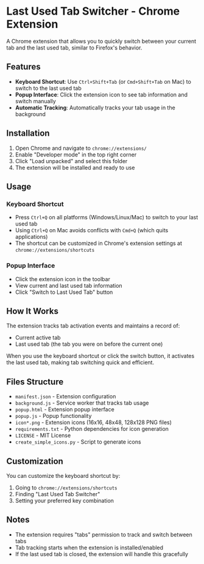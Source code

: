 # Last Used Tab Switcher - Chrome Extension

A Chrome extension that allows you to quickly switch between your current tab and the last used tab, similar to Firefox's behavior.

## Features

- **Keyboard Shortcut**: Use `Ctrl+Shift+Tab` (or `Cmd+Shift+Tab` on Mac) to switch to the last used tab
- **Popup Interface**: Click the extension icon to see tab information and switch manually
- **Automatic Tracking**: Automatically tracks your tab usage in the background

## Installation

1. Open Chrome and navigate to `chrome://extensions/`
2. Enable "Developer mode" in the top right corner
3. Click "Load unpacked" and select this folder
4. The extension will be installed and ready to use

## Usage

### Keyboard Shortcut
- Press `Ctrl+Q` on all platforms (Windows/Linux/Mac) to switch to your last used tab
- Using `Ctrl+Q` on Mac avoids conflicts with `Cmd+Q` (which quits applications)
- The shortcut can be customized in Chrome's extension settings at `chrome://extensions/shortcuts`

### Popup Interface
- Click the extension icon in the toolbar
- View current and last used tab information
- Click "Switch to Last Used Tab" button

## How It Works

The extension tracks tab activation events and maintains a record of:
- Current active tab
- Last used tab (the tab you were on before the current one)

When you use the keyboard shortcut or click the switch button, it activates the last used tab, making tab switching quick and efficient.

## Files Structure

- `manifest.json` - Extension configuration
- `background.js` - Service worker that tracks tab usage
- `popup.html` - Extension popup interface
- `popup.js` - Popup functionality
- `icon*.png` - Extension icons (16x16, 48x48, 128x128 PNG files)
- `requirements.txt` - Python dependencies for icon generation
- `LICENSE` - MIT License
- `create_simple_icons.py` - Script to generate icons

## Customization

You can customize the keyboard shortcut by:
1. Going to `chrome://extensions/shortcuts`
2. Finding "Last Used Tab Switcher"
3. Setting your preferred key combination

## Notes

- The extension requires "tabs" permission to track and switch between tabs
- Tab tracking starts when the extension is installed/enabled
- If the last used tab is closed, the extension will handle this gracefully
